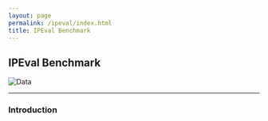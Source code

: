 ```yaml
---
layout: page
permalink: /ipeval/index.html
title: IPEval Benchmark
---
```


## IPEval Benchmark
![Data](https://img.shields.io/badge/IPEval-Data-{brightgreen})



---
### Introduction


